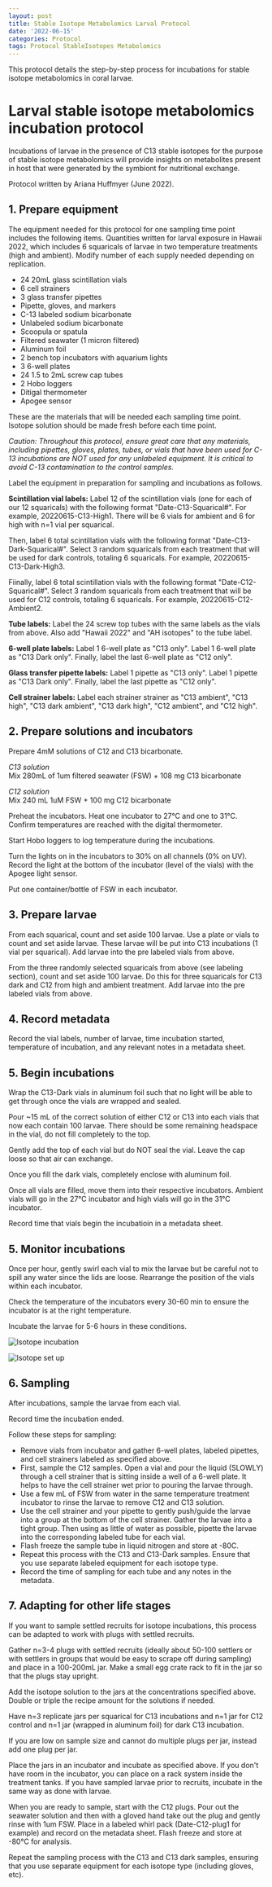```yaml
---
layout: post
title: Stable Isotope Metabolomics Larval Protocol
date: '2022-06-15'
categories: Protocol
tags: Protocol StableIsotopes Metabolomics
---
```


This protocol details the step-by-step process for incubations for stable isotope metabolomics in coral larvae.  

# **Larval stable isotope metabolomics incubation protocol**  

Incubations of larvae in the presence of C13 stable isotopes for the purpose of stable isotope metabolomics will provide insights on metabolites present in host that were generated by the symbiont for nutritional exchange.  

Protocol written by Ariana Huffmyer (June 2022).  

## 1. Prepare equipment  

The equipment needed for this protocol for one sampling time point includes the following items. Quantities written for larval exposure in Hawaii 2022, which includes 6 squaricals of larvae in two temperature treatments (high and ambient). Modify number of each supply needed depending on replication.      

- 24 20mL glass scintillation vials 
- 6 cell strainers 
- 3 glass transfer pipettes
- Pipette, gloves, and markers 
- C-13 labeled sodium bicarbonate 
- Unlabeled sodium bicarbonate
- Scoopula or spatula
- Filtered seawater (1 micron filtered) 
- Aluminum foil
- 2 bench top incubators with aquarium lights 
- 3 6-well plates 
- 24 1.5 to 2mL screw cap tubes  
- 2 Hobo loggers 
- Ditigal thermometer
- Apogee sensor   

These are the materials that will be needed each sampling time point. Isotope solution should be made fresh before each time point. 

*Caution: Throughout this protocol, ensure great care that any materials, including pipettes, gloves, plates, tubes, or vials that have been used for C-13 incubations are NOT used for any unlabeled equipment. It is critical to avoid C-13 contamination to the control samples.*   

Label the equipment in preparation for sampling and incubations as follows.    

**Scintillation vial labels:** Label 12 of the scintillation vials (one for each of our 12 squaricals) with the following format "Date-C13-Squarical#". For example, 20220615-C13-High1. There will be 6 vials for ambient and 6 for high with n=1 vial per squarical.  

Then, label 6 total scintillation vials with the following format "Date-C13-Dark-Squarical#". Select 3 random squaricals from each treatment that will be used for dark controls, totaling 6 squaricals. For example, 20220615-C13-Dark-High3.  

Fiinally, label 6 total scintillation vials with the following format "Date-C12-Squarical#". Select 3 random squaricals from each treatment that will be used for C12 controls, totaling 6 squaricals. For example, 20220615-C12-Ambient2.  

**Tube labels:** Label the 24 screw top tubes with the same labels as the vials from above. Also add "Hawaii 2022" and "AH isotopes" to the tube label.  

**6-well plate labels:** Label 1 6-well plate as "C13 only". Label 1 6-well plate as "C13 Dark only". Finally, label the last 6-well plate as "C12 only". 

**Glass transfer pipette labels:** Label 1 pipette as "C13 only". Label 1 pipette as "C13 Dark only". Finally, label the last pipette as "C12 only". 

**Cell strainer labels:** Label each strainer strainer as "C13 ambient", "C13 high", "C13 dark ambient", "C13 dark high", "C12 ambient", and "C12 high". 

## 2. Prepare solutions and incubators  

Prepare 4mM solutions of C12 and C13 bicarbonate. 

*C13 solution*  
Mix 280mL of 1um filtered seawater (FSW) + 108 mg C13 bicarbonate 

*C12 solution*  
Mix 240 mL 1uM FSW + 100 mg C12 bicarbonate  

Preheat the incubators. Heat one incubator to 27°C and one to 31°C. Confirm temperatures are reached with the digital thermometer. 

Start Hobo loggers to log temperature during the incubations. 

Turn the lights on in the incubators to 30% on all channels (0% on UV). Record the light at the bottom of the incubator (level of the vials) with the Apogee light sensor.   

Put one container/bottle of FSW in each incubator. 

## 3. Prepare larvae  

From each squarical, count and set aside 100 larvae. Use a plate or vials to count and set aside larvae. These larvae will be put into C13 incubations (1 vial per squarical). Add larvae into the pre labeled vials from above. 

From the three randomly selected squaricals from above (see labeling section), count and set aside 100 larvae. Do this for three squaricals for C13 dark and C12 from high and ambient treatment. Add larvae into the pre labeled vials from above.  

## 4. Record metadata  

Record the vial labels, number of larvae, time incubation started, temperature of incubation, and any relevant notes in a metadata sheet.  

## 5. Begin incubations  

Wrap the C13-Dark vials in aluminum foil such that no light will be able to get through once the vials are wrapped and sealed. 

Pour ~15 mL of the correct solution of either C12 or C13 into each vials that now each contain 100 larvae. There should be some remaining headspace in the vial, do not fill completely to the top. 

Gently add the top of each vial but do NOT seal the vial. Leave the cap loose so that air can exchange.  

Once you fill the dark vials, completely enclose with aluminum foil.   

Once all vials are filled, move them into their respective incubators. Ambient vials will go in the 27°C incubator and high vials will go in the 31°C incubator. 

Record time that vials begin the incubatioin in a metadata sheet. 

## 5. Monitor incubations  

Once per hour, gently swirl each vial to mix the larvae but be careful not to spill any water since the lids are loose. Rearrange the position of the vials within each incubator.  

Check the temperature of the incubators every 30-60 min to ensure the incubator is at the right temperature.  

Incubate the larvae for 5-6 hours in these conditions.  

![Isotope incubation](https://ahuffmyer.github.io/ASH_Putnam_Lab_Notebook/images/NotebookImages/Moorea2021/isotope_incubation.jpeg)  

![Isotope set up](https://ahuffmyer.github.io/ASH_Putnam_Lab_Notebook/images/NotebookImages/Isotopes_2021.jpeg) 

## 6. Sampling  

After incubations, sample the larvae from each vial.  

Record time the incubation ended.  

Follow these steps for sampling:  

- Remove vials from incubator and gather 6-well plates, labeled pipettes, and cell strainers labeled as specified above.    
- First, sample the C12 samples. Open a vial and pour the liquid (SLOWLY) through a cell strainer that is sitting inside a well of a 6-well plate. It helps to have the cell strainer wet prior to pouring the larvae through.     
- Use a few mL of FSW from water in the same temperature treatment incubator to rinse the larvae to remove C12 and C13 solution.   
- Use the cell strainer and your pipette to gently push/guide the larvae into a group at the bottom of the cell strainer. Gather the larvae into a tight group. Then using as little of water as possible, pipette the larvae into the corresponding labeled tube for each vial.   
- Flash freeze the sample tube in liquid nitrogen and store at -80C.   
- Repeat this process with the C13 and C13-Dark samples. Ensure that you use separate labeled equipment for each isotope type.   
- Record the time of sampling for each tube and any notes in the metadata.    


## 7. Adapting for other life stages  

If you want to sample settled recruits for isotope incubations, this process can be adapted to work with plugs with settled recruits. 

Gather n=3-4 plugs with settled recruits (ideally about 50-100 settlers or with settlers in groups that would be easy to scrape off during sampling) and place in a 100-200mL jar. Make a small egg crate rack to fit in the jar so that the plugs stay upright. 

Add the isotope solution to the jars at the concentrations specified above. Double or triple the recipe amount for the solutions if needed. 

Have n=3 replicate jars per squarical for C13 incubations and n=1 jar for C12 control and n=1 jar (wrapped in aluminum foil) for dark C13 incubation. 

If you are low on sample size and cannot do multiple plugs per jar, instead add one plug per jar. 

Place the jars in an incubator and incubate as specified above. If you don't have room in the incubator, you can place on a rack system inside the treatment tanks. If you have sampled larvae prior to recruits, incubate in the same way as done with larvae.  

When you are ready to sample, start with the C12 plugs. Pour out the seawater solution and then with a gloved hand take out the plug and gently rinse with 1um FSW. Place in a labeled whirl pack (Date-C12-plug1 for example) and record on the metadata sheet. Flash freeze and store at -80°C for analysis.  

Repeat the sampling process with the C13 and C13 dark samples, ensuring that you use separate equipment for each isotope type (including gloves, etc). 